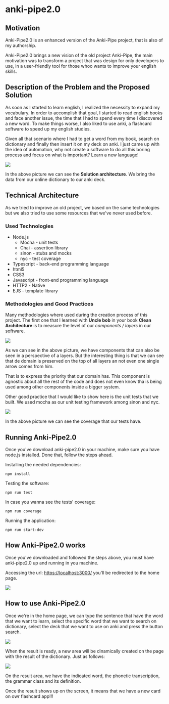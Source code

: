 # anki-pipe2.0

## Motivation
Anki-Pipe2.0 is an enhanced version of the Anki-Pipe project, that is also of my authorship.

Anki-Pipe2.0 brings a new vision of the old project Anki-Pipe, the main motivation was to transform a project that was design for only developers to use, in a user-friendly tool for those whoo wants to improve your english skills.

## Description of the Problem and the Proposed Solution
As soon as I started to learn english, I realized the necessity to expand my vocabulary. In order to accomplish that goal, I started to read english books and face another issue, the time that I had to spend every time I discovered a new word. To make things worse, I also liked to use anki, a flashcard software to speed up my english studies.

Given all that scenario where I had to get a word from my book, search on dictionary and finally then insert it on my deck on anki. I just came up with the idea of automation, why not create a software to do all this boring process and focus on what is important? Learn a new language!

![](./assets/solution_architecture.png)

In the above picture we can see the <b>Solution architecture</b>. We bring the data from our online dictionary to our anki deck.

## Technical Architecture
As we tried to improve an old project, we based on the same technologies but we also tried to use some resources that we've never used before.

### Used Technologies
- Node.js
    - Mocha - unit tests
    - Chai - assertion library
    - sinon - stubs and mocks
    - nyc - test coverage
- Typescript - back-end programming language
- html5
- CSS3
- Javascript - front-end programming language
- HTTP2 - Native
- EJS - template library

### Methodologies and Good Practices
Many methodologies where used during the creation process of this project. The first one that I learned with <b>Uncle bob</b> in your book <b>Clean Architecture</b> is to measure the level of our <i>components / layers</i> in our software.

![](./assets/application_components.png)

As we can see in the above picture, we have components that can also be seen in a perspective of a layers. But the interesting thing is that we can see that de domain is preserved on the top of all layers an not even one single arrow comes from him. 

That is to express the priority that our domain has. This component is agnostic about all the rest of the code and does not even know tha is being used among other components inside a bigger system.

Other good practice that I would like to show here is the unit tests that we built. We used mocha as our unit testing framework among sinon and nyc.

![](./assets/unit_tests_coverage.png)

In the above picture we can see the coverage that our tests have.

## Running Anki-Pipe2.0
Once you've download anki-pipe2.0 in your machine, make sure you have node.js installed. Done that, follow the steps ahead.

Installing the needed dependencies:
```
npm install
```

Testing the software:
```
npm run test
```

In case you wanna see the tests' coverage:
```
npm run coverage
```

Running the application:
```
npm run start-dev
```

## How Anki-Pipe2.0 works
Once you've downloaded and followed the steps above, you must have anki-pipe2.0 up and running in you machine.

Accessing the url: <a href="https://localhost:3000/">https://localhost:3000/</a> you'll be redirected to the home page.

![](./assets/home_page.png)

## How to use Anki-Pipe2.0
Once we're in the home page, we can type the sentence that have the word that we want to learn, select the specific word that we want to search on dictionary, select the deck that we want to use on anki and press the button search.

![](./assets/home_page_filled.png)

When the result is ready, a new area will be dinamically created on the page with the result of the dictionary. Just as follows:

![](./assets/home_page_result.png)

On the result area, we have the indicated word, the phonetic transcription, the grammar class and its definition.

Once the result shows up on the screen, it means that we have a new card on owr flashcard app!!!